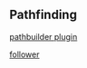 ## Pathfinding

[pathbuilder plugin](https://github.com/samid737/phaser3-plugin-pathbuilder)

[follower](https://newdocs.phaser.io/docs/3.60.0/focus/Phaser.GameObjects.GameObjectFactory-follower)


